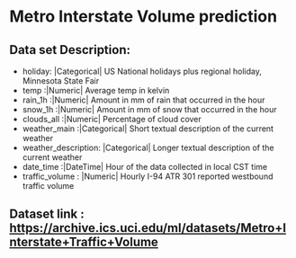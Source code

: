 # Metro Interstate Volume prediction

## Data set Description:
- holiday: |Categorical| US National holidays plus regional holiday, Minnesota State Fair
- temp :|Numeric| Average temp in kelvin
- rain_1h :|Numeric| Amount in mm of rain that occurred in the hour
- snow_1h :|Numeric| Amount in mm of snow that occurred in the hour
- clouds_all :|Numeric| Percentage of cloud cover
- weather_main :|Categorical| Short textual description of the current weather
- weather_description: |Categorical| Longer textual description of the current weather
- date_time :|DateTime| Hour of the data collected in local CST time
- traffic_volume : |Numeric| Hourly I-94 ATR 301 reported westbound traffic volume
## Dataset link : https://archive.ics.uci.edu/ml/datasets/Metro+Interstate+Traffic+Volume
